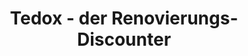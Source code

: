 ---
title: "Tedox - der Renovierungs-Discounter"
url: /gifhorn/tedox-der-renovierungs-discounter/
shop: Teppiche
---